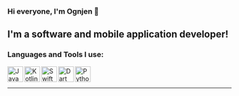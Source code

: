 ### Hi everyone, I'm Ognjen 👋


## I'm a software and mobile application developer!

### Languages and Tools I use:

<img align="left" alt="Java" width="35px" src="https://logoeps.com/wp-content/uploads/2011/06/java-logo-vector.png" />
<img align="left" alt="Kotlin" width="35px" src="https://upload.wikimedia.org/wikipedia/commons/thumb/7/74/Kotlin_Icon.png/1024px-Kotlin_Icon.png" />
<img align="left" alt="Swift" width="35px" src="https://miro.medium.com/max/1138/1*6-G_o5PZSzppyfdLTbFu-A.png" />
<img align="left" alt="Dart" width="35px" src="https://upload.wikimedia.org/wikipedia/commons/7/7e/Dart-logo.png" />
<img align="left" alt="Python" width="35px" src="https://upload.wikimedia.org/wikipedia/commons/thumb/c/c3/Python-logo-notext.svg/2048px-Python-logo-notext.svg.png" />

<br />
<br />


---

[website]: http://www.ognjenlazic.com
[instagram]: https://www.instagram.com/ognjenlazic_/
[linkedin]: https://www.linkedin.com/in/ognjen-lazi%C4%87-2918b71b9/
[newapp]: https://play.google.com/store/apps/details?id=com.ognjenlazic.planinarska_obuka&hl=en_US&gl=US
[googleplay]: https://play.google.com/store/apps/developer?id=Ognjen+Lazi%C4%87&hl=en_US&gl=US
